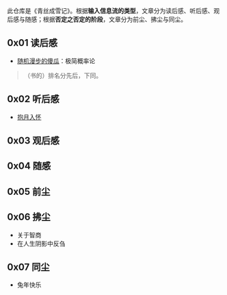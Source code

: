 此仓库是《青丝成雪记》。根据**输入信息流的类型**，文章分为读后感、听后感、观后感与随感；根据**否定之否定的阶段**，文章分为前尘、拂尘与同尘。

## 0x01 读后感

- [随机漫步的傻瓜](https://book.douban.com/subject/10773362)：极简概率论

> （书的）排名分先后，下同。

## 0x02 听后感

- [抱月入怀](https://youtu.be/znOB4GNUO7U)

## 0x03 观后感

## 0x04 随感

## 0x05 前尘

## 0x06 拂尘

- 关于智商
- 在人生阴影中反刍

## 0x07 同尘

- 兔年快乐